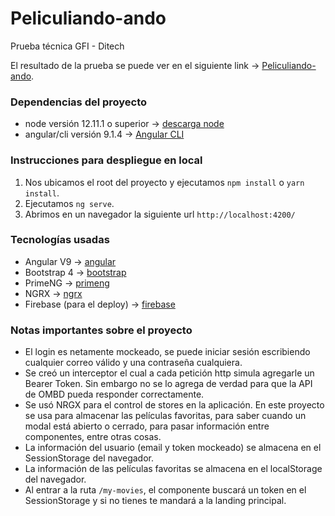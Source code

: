 # Peliculiando-ando

Prueba técnica GFI - Ditech

El resultado de la prueba se puede ver en el siguiente link -> [Peliculiando-ando](https://peliculiando-ando.web.app/).

### Dependencias del proyecto

- node versión 12.11.1 o superior -> [descarga node](https://nodejs.org/)
- angular/cli versión 9.1.4 -> [Angular CLI](https://github.com/angular/angular-cli)

### Instrucciones para despliegue en local

1. Nos ubicamos el root del proyecto y ejecutamos `npm install` o `yarn install`.
2. Ejecutamos `ng serve`.
3. Abrimos en un navegador la siguiente url `http://localhost:4200/`

### Tecnologías usadas

- Angular V9 -> [angular](https://angular.io/docs)
- Bootstrap 4 -> [bootstrap](https://getbootstrap.com/)
- PrimeNG -> [primeng](https://www.primefaces.org/primeng/)
- NGRX -> [ngrx](https://ngrx.io/)
- Firebase (para el deploy) -> [firebase](https://firebase.google.com/)

### Notas importantes sobre el proyecto

- El login es netamente mockeado, se puede iniciar sesión escribiendo cualquier correo válido y una contraseña cualquiera.
- Se creó un interceptor el cual a cada petición http simula agregarle un Bearer Token. Sin embargo no se lo agrega de verdad para que la API de OMBD pueda responder correctamente.
- Se usó NRGX para el control de stores en la aplicación. En este proyecto se usa para almacenar las películas favoritas, para saber cuando un modal está abierto o cerrado, para pasar información entre componentes, entre otras cosas.
- La información del usuario (email y token mockeado) se almacena en el SessionStorage del navegador.
- La información de las películas favoritas se almacena en el localStorage del navegador.
- Al entrar a la ruta `/my-movies`, el componente buscará un token en el SessionStorage y si no tienes te mandará a la landing principal.
